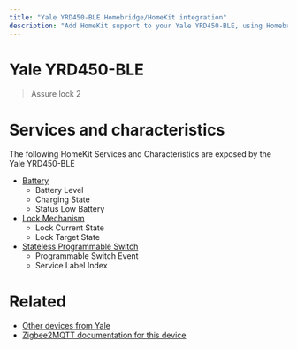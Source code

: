 ```yaml
---
title: "Yale YRD450-BLE Homebridge/HomeKit integration"
description: "Add HomeKit support to your Yale YRD450-BLE, using Homebridge, Zigbee2MQTT and homebridge-z2m."
---
```

<!---
This file has been GENERATED using src/docgen/docgen.ts
DO NOT EDIT THIS FILE MANUALLY!
-->
# Yale YRD450-BLE
> Assure lock 2


# Services and characteristics
The following HomeKit Services and Characteristics are exposed by
the Yale YRD450-BLE

* [Battery](../../battery.md)
  * Battery Level
  * Charging State
  * Status Low Battery
* [Lock Mechanism](../../lock.md)
  * Lock Current State
  * Lock Target State
* [Stateless Programmable Switch](../../action.md)
  * Programmable Switch Event
  * Service Label Index


# Related
* [Other devices from Yale](../index.md#yale)
* [Zigbee2MQTT documentation for this device](https://www.zigbee2mqtt.io/devices/YRD450-BLE.html)